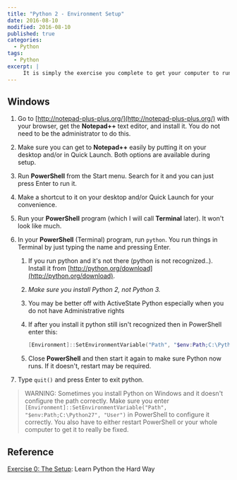```yaml
---
title: "Python 2 - Environment Setup"
date: 2016-08-10
modified: 2016-08-10
published: true
categories:
  - Python
tags:
  - Python
excerpt: |
     It is simply the exercise you complete to get your computer to run Python.
---
```


## Windows

1. Go to [http://notepad-plus-plus.org/](http://notepad-plus-plus.org/) with your browser, get the **Notepad++** text editor, and install it. You do not need to be the administrator to do this.

2. Make sure you can get to **Notepad++** easily by putting it on your desktop and/or in Quick Launch. Both options are available during setup.

3. Run **PowerShell** from the Start menu.  Search for it and you can just press Enter to run it.

4. Make a shortcut to it on your desktop and/or Quick Launch for your convenience.

5. Run your **PowerShell** program (which I will call **Terminal** later).  It won't look like much.

6. In your **PowerShell** (Terminal) program, run `python`.  You run things in Terminal by just typing the name and pressing Enter.

   1. If you run python and it's not there (python is not recognized..).  Install it from [http://python.org/download](http://python.org/download).

   2. *Make sure you install Python 2, not Python 3.*

   3. You may be better off with ActiveState Python especially when you do not have Administrative rights

   4. If after you install it python still isn't recognized then in PowerShell enter this:

      ```powershell
      [Environment]::SetEnvironmentVariable("Path", "$env:Path;C:\Python27", "User")
      ```

   5. Close **PowerShell** and then start it again to make sure Python now runs.  If it doesn't, restart may be required.

7. Type `quit()` and press Enter to exit python.


> WARNING: Sometimes you install Python on Windows and it doesn't configure the path correctly.  Make sure you enter `[Environment]::SetEnvironmentVariable("Path", "$env:Path;C:\Python27", "User")` in PowerShell to configure it correctly.  You also have to either restart PowerShell or your whole computer to get it to really be fixed.

## Reference

[Exercise 0: The Setup](http://learnpythonthehardway.org/book/ex0.html): Learn Python the Hard Way

